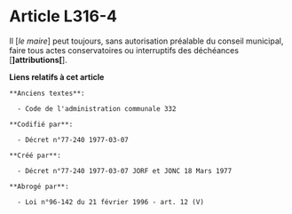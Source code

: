 # Article L316-4

Il [*le maire*] peut toujours, sans autorisation préalable du conseil municipal, faire tous actes conservatoires ou
interruptifs des déchéances [**]attributions[**].

**Liens relatifs à cet article**

	**Anciens textes**:

	  - Code de l'administration communale 332

	**Codifié par**:

	  - Décret n°77-240 1977-03-07

	**Créé par**:

	  - Décret n°77-240 1977-03-07 JORF et JONC 18 Mars 1977

	**Abrogé par**:

	  - Loi n°96-142 du 21 février 1996 - art. 12 (V)
